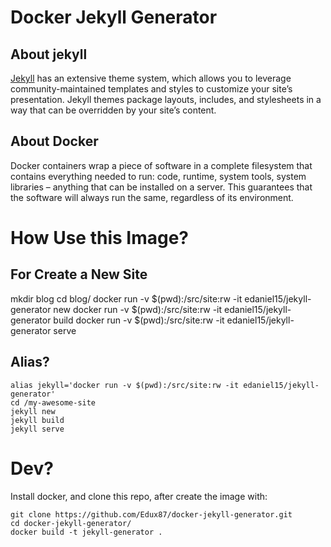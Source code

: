 # Docker Jekyll Generator

## About jekyll
[Jekyll](http://jekyllrb.com/) has an extensive theme system, which allows you to leverage community-maintained templates and styles to customize your site’s presentation. Jekyll themes package layouts, includes, and stylesheets in a way that can be overridden by your site’s content.

## About Docker
Docker containers wrap a piece of software in a complete filesystem that contains everything needed to run: code, runtime, system tools, system libraries – anything that can be installed on a server. This guarantees that the software will always run the same, regardless of its environment.

# How Use this Image?

## For Create a New Site
  mkdir blog
  cd blog/
	docker run -v $(pwd):/src/site:rw -it edaniel15/jekyll-generator new
	docker run -v $(pwd):/src/site:rw -it edaniel15/jekyll-generator build
	docker run -v $(pwd):/src/site:rw -it edaniel15/jekyll-generator serve

## Alias?
	alias jekyll='docker run -v $(pwd):/src/site:rw -it edaniel15/jekyll-generator'
	cd /my-awesome-site
	jekyll new
	jekyll build
	jekyll serve

# Dev?
Install docker, and clone this repo, after create the image with:

    git clone https://github.com/Edux87/docker-jekyll-generator.git
    cd docker-jekyll-generator/
    docker build -t jekyll-generator .
